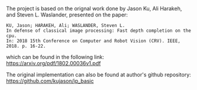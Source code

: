 The project is based on the orignal work done by Jason Ku, Ali Harakeh, and Steven L. Waslander, presented on the paper:

````
KU, Jason; HARAKEH, Ali; WASLANDER, Steven L. 
In defense of classical image processing: Fast depth completion on the cpu. 
In: 2018 15th Conference on Computer and Robot Vision (CRV). IEEE, 2018. p. 16-22.
````
which can be found in the following link: https://arxiv.org/pdf/1802.00036v1.pdf

The original implementation can also be found at author's github repository: https://github.com/kujason/ip_basic